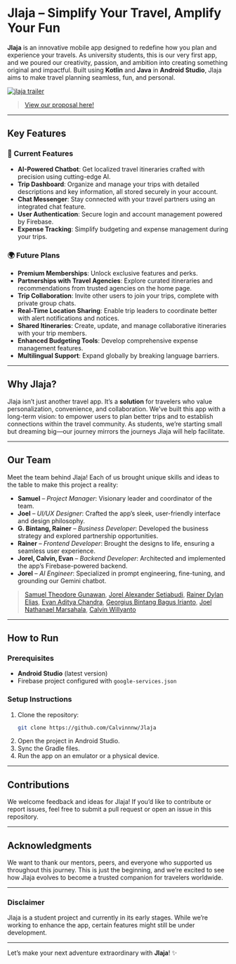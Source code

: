 # Jlaja – Simplify Your Travel, Amplify Your Fun

**Jlaja** is an innovative mobile app designed to redefine how you plan and experience your travels. As university students, this is our very first app, and we poured our creativity, passion, and ambition into creating something original and impactful. Built using **Kotlin** and **Java** in **Android Studio**, Jlaja aims to make travel planning seamless, fun, and personal.

[![jlaja trailer](https://github.com/user-attachments/assets/ce180f59-65cf-4517-8047-ab6c8dd8535b)](https://drive.google.com/file/d/1F4V0HK6rMt9LoQiSsqIStBI35xI7xf55/view)

> [View our proposal here!](https://github.com/Sam-Gunawan/Jlaja/blob/main/GROUP%20III%20-%20JLAJA%20Proposal%20%5BDecember%5D.pdf)

---


## **Key Features**

### 🔧 Current Features
- **AI-Powered Chatbot**: Get localized travel itineraries crafted with precision using cutting-edge AI.
- **Trip Dashboard**: Organize and manage your trips with detailed descriptions and key information, all stored securely in your account.
- **Chat Messenger**: Stay connected with your travel partners using an integrated chat feature.
- **User Authentication**: Secure login and account management powered by Firebase.
- **Expense Tracking**: Simplify budgeting and expense management during your trips.

### 🌍 Future Plans
- **Premium Memberships**: Unlock exclusive features and perks.
- **Partnerships with Travel Agencies**: Explore curated itineraries and recommendations from trusted agencies on the home page.
- **Trip Collaboration**: Invite other users to join your trips, complete with private group chats.
- **Real-Time Location Sharing**: Enable trip leaders to coordinate better with alert notifications and notices.
- **Shared Itineraries**: Create, update, and manage collaborative itineraries with your trip members.
- **Enhanced Budgeting Tools**: Develop comprehensive expense management features.
- **Multilingual Support**: Expand globally by breaking language barriers.

---

## **Why Jlaja?**

Jlaja isn’t just another travel app. It’s a **solution** for travelers who value personalization, convenience, and collaboration. We’ve built this app with a long-term vision: to empower users to plan better trips and to establish connections within the travel community. As students, we’re starting small but dreaming big—our journey mirrors the journeys Jlaja will help facilitate. 

---

## **Our Team**

Meet the team behind Jlaja! Each of us brought unique skills and ideas to the table to make this project a reality:

- **Samuel** – *Project Manager*: Visionary leader and coordinator of the team.
- **Joel** – *UI/UX Designer*: Crafted the app’s sleek, user-friendly interface and design philosophy.
- **G. Bintang, Rainer** – *Business Developer*: Developed the business strategy and explored partnership opportunities.
- **Rainer** – *Frontend Developer*: Brought the designs to life, ensuring a seamless user experience.
- **Jorel, Calvin, Evan** – *Backend Developer*: Architected and implemented the app’s Firebase-powered backend.
- **Jorel** – *AI Engineer*: Specialized in prompt engineering, fine-tuning, and grounding our Gemini chatbot.

> [Samuel Theodore Gunawan](https://github.com/Sam-Gunawan), [Jorel Alexander Setiabudi](https://github.com/jorelalexander), [Rainer Dylan Elias](https://github.com/RainerDylan), [Evan Aditya Chandra](https://github.com/Shifinn), [Georgius Bintang Bagus Irianto](https://github.com/Bins777), [Joel Nathanael Marsahala](https://github.com/nathanjoelm), [Calvin Willyanto](https://github.com/Calvinnnw)

---

## **How to Run**

### Prerequisites
- **Android Studio** (latest version)
- Firebase project configured with `google-services.json`

### Setup Instructions
1. Clone the repository:
   ```bash
   git clone https://github.com/Calvinnnw/Jlaja
   ```
2. Open the project in Android Studio.
3. Sync the Gradle files.
4. Run the app on an emulator or a physical device.

---

## **Contributions**

We welcome feedback and ideas for Jlaja! If you’d like to contribute or report issues, feel free to submit a pull request or open an issue in this repository.

---

## **Acknowledgments**

We want to thank our mentors, peers, and everyone who supported us throughout this journey. This is just the beginning, and we’re excited to see how Jlaja evolves to become a trusted companion for travelers worldwide.

---

### **Disclaimer**

Jlaja is a student project and currently in its early stages. While we’re working to enhance the app, certain features might still be under development.

---

Let’s make your next adventure extraordinary with **Jlaja**! ✨
